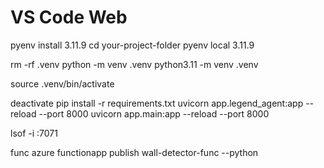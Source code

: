 # VS Code Web

pyenv install 3.11.9
cd your-project-folder
pyenv local 3.11.9

rm -rf .venv
python -m venv .venv
python3.11 -m venv .venv

source .venv/bin/activate

deactivate
pip install -r requirements.txt
uvicorn app.legend_agent:app --reload --port 8000
uvicorn app.main:app --reload --port 8000

lsof -i :7071

func azure functionapp publish wall-detector-func --python
